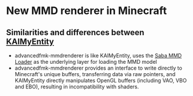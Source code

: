 # New MMD renderer in Minecraft
## Similarities and differences between [KAIMyEntity](https://github.com/asuka-mio/KAIMyEntity)

- advancedfmk-mmdrenderer is like KAIMyEntity, uses the [Saba MMD Loader](https://github.com/benikabocha/saba) as the underlying layer for loading the MMD model
- advancedfmk-mmdrenderer provides an interface to write directly to Minecraft's unique buffers, transferring data via raw pointers, and KAIMyEntity directly manipulates OpenGL buffers (including VAO, VBO and EBO), resulting in incompatibility with shaders.
